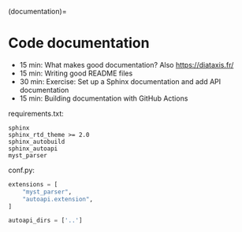 (documentation)=

# Code documentation

- 15 min: What makes good documentation? Also https://diataxis.fr/
- 15 min: Writing good README files
- 30 min: Exercise: Set up a Sphinx documentation and add API documentation
- 15 min: Building documentation with GitHub Actions


requirements.txt:
```
sphinx
sphinx_rtd_theme >= 2.0
sphinx_autobuild
sphinx_autoapi
myst_parser
```


conf.py:
```python
extensions = [
    "myst_parser",
    "autoapi.extension",
]

autoapi_dirs = ['..']
```
